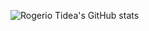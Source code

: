 ![Rogerio Tidea's GitHub stats](https://github-readme-stats.vercel.app/api?username=anuraghazra&show_icons=true&count_private=true)
